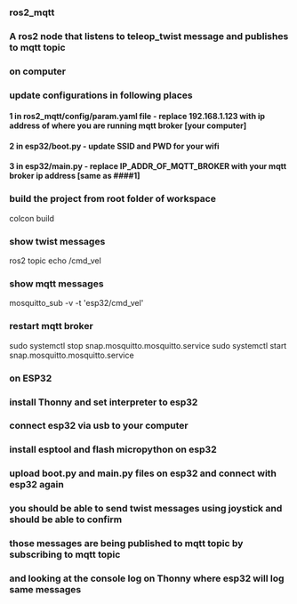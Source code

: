 ### ros2_mqtt
### A ros2 node that listens to teleop_twist message and publishes to mqtt topic

### on computer

### update configurations in following places
#### 1 in ros2_mqtt/config/param.yaml file - replace 192.168.1.123 with ip address of where you are running mqtt broker [your computer]
#### 2 in esp32/boot.py - update SSID and PWD for your wifi
#### 3 in esp32/main.py - replace IP_ADDR_OF_MQTT_BROKER with your mqtt broker ip address [same as ####1]

### build the project from root folder of workspace
colcon build

### show twist messages
ros2 topic echo /cmd_vel

### show mqtt messages
mosquitto_sub -v -t 'esp32/cmd_vel'

### restart mqtt broker
sudo systemctl stop snap.mosquitto.mosquitto.service
sudo systemctl start snap.mosquitto.mosquitto.service


### on ESP32

### install Thonny and set interpreter to esp32
### connect esp32 via usb to your computer
### install esptool and flash micropython on esp32

### upload boot.py and main.py files on esp32 and connect with esp32 again

### you should be able to send twist messages using joystick and should be able to confirm
### those messages are being published to mqtt topic by subscribing to mqtt topic
### and looking at the console log on Thonny where esp32 will log same messages